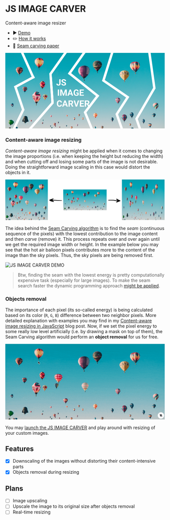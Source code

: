 # JS IMAGE CARVER

Content-aware image resizer

- ▶️ [️Demo](https://trekhleb.dev/js-image-carver)
- ✏️ [How it works](https://trekhleb.dev/blog/2021/content-aware-image-resizing-in-javascript/)
- 📄 [Seam carving paper](https://perso.crans.org/frenoy/matlab2012/seamcarving.pdf)

![JS IMAGE CARVER](public/site-meta-image.png)

### Content-aware image resizing

*Content-aware image resizing* might be applied when it comes to changing the image proportions (i.e. when keeping the height but reducing the width) and when cutting off and losing some parts of the image is not desirable. Doing the straightforward image scaling in this case would distort the objects in it. 

![Content-aware image resizing](public/demo-00-02.png)

The idea behind the [Seam Carving algorithm](https://perso.crans.org/frenoy/matlab2012/seamcarving.pdf) is to find the *seam* (continuous sequence of the pixels) with the lowest contribution to the image content and then *carve* (remove) it. This process repeats over and over again until we get the required image width or height. In the example below you may see that the hot air balloon pixels contributes more to the content of the image than the sky pixels. Thus, the sky pixels are being removed first. 

![JS IMAGE CARVER DEMO](public/demo-01.gif)

> Btw, finding the seam with the lowest energy is pretty computationally expensive task (especially for large images). To make the seam search faster the dynamic programming approach [might be applied](https://trekhleb.dev/blog/2021/content-aware-image-resizing-in-javascript/).

### Objects removal

The importance of each pixel (its so-called energy) is being calculated based on its color (`R`, `G`, `B`) difference between two neighbor pixels. More detailed explanation with examples you may find in my [Content-aware image resizing in JavaScript](https://trekhleb.dev/blog/2021/content-aware-image-resizing-in-javascript/) blog post. Now, if we set the pixel energy to some really low level artificially (i.e. by drawing a mask on top of them), the Seam Carving algorithm would perform an **object removal** for us for free.

![JS IMAGE CARVER OBJECT REMOVAL DEMO](public/demo-02.gif)

You may [launch the JS IMAGE CARVER](https://trekhleb.dev/js-image-carver) and play around with resizing of your custom images.

## Features

- [x] Downscaling of the images without distorting their content-intensive parts
- [x] Objects removal during resizing

## Plans

- [ ] Image upscaling
- [ ] Upscale the image to its original size after objects removal  
- [ ] Real-time resizing
